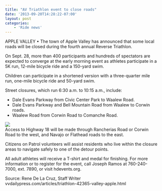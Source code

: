 ```yaml
---
title: "AV Triathlon event to close roads"
date: '2013-09-20T14:28:22-07:00'
layout: post
categories:
    - 'Ride news'
---
```


APPLE VALLEY • The town of Apple Valley has announced that some local roads will be closed during the fourth annual Reverse Triathlon.  
  
On Sept. 28, more than 400 participants and hundreds of spectators are expected to converge at the early morning event as athletes participate in a 5K run, 12-mile bicycle ride and a 150-yard swim.

Children can participate in a shortened version with a three-quarter mile run, one-mile bicycle ride and 50-yard swim.

Street closures, which run 6:30 a.m. to 10:15 a.m., include:

- Dale Evans Parkway from Civic Center Park to Waalew Road.
- Dale Evans Parkway and Bell Mountain Road from Waalew to Corwin roads.
- Waalew Road from Corwin Road to Comanche Road.

![](https://www.hdcycling.org/_assets/img/2013/09/28-triathlon.jpg)  
Access to Highway 18 will be made through Rancherias Road or Corwin Road to the west, and Navajo or Flathead roads to the east.

Citizens on Patrol volunteers will assist residents who live within the closure areas to navigate safely to one of the detour points.

All adult athletes will receive a T-shirt and medal for finishing. For more information or to register for the event, call Joseph Ramos at 760-240-7000, ext. 7890, or visit hdevents.org.

Source: Rene De La Cruz, Staff Writer  
vvdailypress.com/articles/triathlon-42365-valley-apple.html